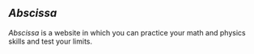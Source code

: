 ## *Abscissa*

*Abscissa* is a website in which you can practice your math and physics skills and test your limits.